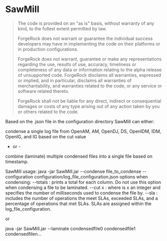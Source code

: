 # SawMill

> The code is provided on an "as is" basis, without warranty of any kind, to the fullest extent permitted by law. 
> 
> ForgeRock does not warrant or guarantee the individual success developers may have in implementing the code on their platforms or in production configurations.
> 
> ForgeRock does not warrant, guarantee or make any representations regarding the use, results of use, accuracy, timeliness or completeness of any data or information relating to the alpha release of unsupported code. ForgeRock disclaims all warranties, expressed or implied, and in particular, disclaims all warranties of merchantability, and warranties related to the code, or any service or software related thereto.
> 
> ForgeRock shall not be liable for any direct, indirect or consequential damages or costs of any type arising out of any action taken by you or others related to the code.

Based on the .json file in the configuration directory SawMill can either:

condense a single log file from OpenAM, AM, OpenDJ, DS, OpenIDM, IDM, OpenIG, and IG based on the cut value 

- or -

combine (laminate) multiple condensed files into a single file based on timestamp.

SawMill usage:
java -jar SawMill.jar --condense file_to_condense --configuration configuration/log_file_configuration.json
	options when condensing:
		--totals : prints a total for each column. Do not use this option when condensing a file to be laminated.
		--cut x  : where is x an integer and specifies the number of milliseconds used to condense the file by.
		--sla    : includes the number of operations the meet SLAs, exceeded SLAs, and a percentage of operations that met SLAs.
		           SLAs are assigned within the log_file_configuration.

or

java -jar SawMill.jar --laminate condensedfile0 condensedfile1 condensedfilen...
```

